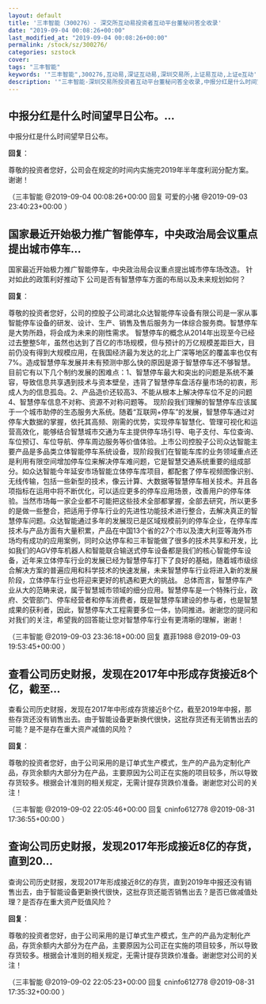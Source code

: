 ```yaml
---
layout: default
title: '三丰智能（300276）- 深交所互动易投资者互动平台董秘问答全收录'
date: "2019-09-04 00:08:26+00:00"
last_modified_at: "2019-09-04 00:08:26+00:00"
permalink: /stock/sz/300276/
categories: szstock
cover: 
tags: "三丰智能"
keywords: '"三丰智能",300276,互动易,深证互动易,深圳交易所,上证易互动,上证e互动'
description: '"三丰智能-深圳交易所投资者互动平台董秘问答全收录,中报分红是什么时间望早日公布。"'
---
```


## 中报分红是什么时间望早日公布。...

中报分红是什么时间望早日公布。

**回复**：

尊敬的投资者您好，公司会在规定的时间内实施完2019年半年度利润分配方案。谢谢！ 

（三丰智能  @2019-09-04 00:08:26+00:00 回复 可爱的小猪  @2019-09-03 23:40:23+00:00 ）

## 国家最近开始极力推广智能停车，中央政治局会议重点提出城市停车...

国家最近开始极力推广智能停车，中央政治局会议重点提出城市停车场改造。
针对如此的政策利好推动下 公司是否有智慧停车方面的布局以及未来规划如何？

**回复**：

尊敬的投资者您好，公司的控股子公司湖北众达智能停车设备有限公司是一家从事智能停车设备的研发、设计、生产、销售及售后服务为一体综合服务商。智慧停车是大势所趋，将会成为未来的刚性需求。
    智慧停车的概念从2014年出现至今已经过去整整5年，虽然也达到了百亿的市场规模，但与预计的万亿规模差距巨大，目前仍没有得到大规模应用，在我国经济最为发达的北上广深等地区的覆盖率也仅有7%。造成智慧停车发展并未有预测中那么快的原因是源于智慧停车还不够智慧。目前它有以下几个制约发展的困难点：1、智慧停车最大和突出的问题是系统不兼容，导致信息共享遇到技术与资本壁垒，违背了智慧停车盘活存量市场的初衷，形成人为的信息孤岛。2、产品造价还较高3、不能从根本上解决停车位不足的问题4、智慧停车信息不对称、资源不对称问题等。
现阶段我们理解的智慧停车应该属于一个城市助停的生态服务大系统。随着“互联网+停车”的发展，智慧停车通过对停车大数据的掌握，依托其高频、刚需的优势，实现停车智慧化、管理可视化和运营高效化，能够结合智慧城市交通为车主提供停车场引导、电子支付、车位查询、车位预订、车位导航、停车周边服务等价值体验。上市公司控股子公司众达智能主要产品是多品类立体智能停车系统设备，现阶段我们在智能车库的业务领域重点还是利用有限空间增加停车位来解决停车难问题，它是智慧交通系统重要的组成部分。如众达智能今年延安市场智能立体停车库项目，都配套了停车视频图像识别、无线传输，包括一些新型的技术，像云计算、大数据等智慧停车相关技术。并且各项指标在运用中将不断优化，可以适应更多的停车应用场景，改善用户的停车体验。当然市场每一家企业都不可能把这些技术全部都掌握，全部去研究，所以更多的是做一些整合，把适用于停车行业的先进性功能技术进行整合，去解决真正的智慧停车问题。众达智能通过多年的发展现已是区域规模前列的停车企业，在停车库技术与产品方面有大量积累，产品在中国13个省的27个市以及澳大利亚等海外市场均有成功的应用案例，同时众达停车和三丰智能做了很多的技术共享和开发，比如我们的AGV停车机器人和智能联合输送式停车设备都是我们的核心智能停车设备，近年来立体停车行业的发展已经为智慧停车打下了良好的基础，随着城市级综合解决方案的普遍应用和科学技术的快速发展，未来智慧停车行业将进入新的发展阶段，立体停车行业也将迎来更好的机遇和更大的挑战。
      总体而言，智慧停车产业从大的范畴来说，属于智慧城市领域的细分应用。智慧停车是一个特殊行业，政府、交管部门、停车经营者和停车消费者，既是智慧停车建设的参与者，也是智慧成果的获利者，因此，智慧停车大工程需要多位一体，协同推进。谢谢您的提问和对我们的关注，希望我的回答能让您对智慧停车行业有更清晣的理解，谢谢！ 

（三丰智能  @2019-09-03 23:36:18+00:00 回复 嘉菲1988  @2019-09-03 19:53:45+00:00 ）

## 查看公司历史财报，发现在2017年中形成存货接近8个亿，截至...

查看公司历史财报，发现在2017年中形成存货接近8个亿，截至2019年中报，那些存货还没有销售出去。由于智能设备更新换代很快，这批存货还有无销售出去的可能？是不是存在重大资产减值的风险？

**回复**：

尊敬的投资者您好，由于公司采用的是订单式生产模式，生产的产品为定制化产品，存货余额内大部分为在产品，主要原因为公司正在实施的项目较多，所以导致存货较多。根据会计准则的相关规定，无需计提存货跌价准备。谢谢您对公司的关注！ 

（三丰智能  @2019-09-02 22:05:46+00:00 回复 cninfo612778  @2019-08-31 17:36:55+00:00 ）

## 查询公司历史财报，发现2017年形成接近8亿的存货，直到20...

查询公司历史财报，发现2017年形成接近8亿的存货，直到2019年中报还没有销售出去，由于智能设备更新换代很快，这批存货还能否销售出去？是否已做减值处理？是否存在重大资产贬值风险？

**回复**：

尊敬的投资者您好，由于公司采用的是订单式生产模式，生产的产品为定制化产品，存货余额内大部分为在产品，主要原因为公司正在实施的项目较多，所以导致存货较多。根据会计准则的相关规定，无需计提存货跌价准备。谢谢您对公司的关注！ 

（三丰智能  @2019-09-02 22:05:23+00:00 回复 cninfo612778  @2019-08-31 17:35:32+00:00 ）

